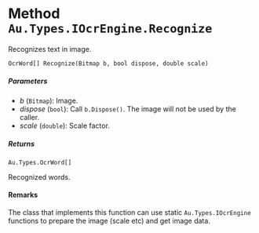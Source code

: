 # Method `Au.Types.IOcrEngine.Recognize`

Recognizes text in image.

```
OcrWord[] Recognize(Bitmap b, bool dispose, double scale)
```

##### Parameters

- *b*  (`Bitmap`):
    Image.
- *dispose*  (`bool`):
    Call `b.Dispose()`. The image will not be used by the caller.
- *scale*  (`double`):
    Scale factor.

##### Returns

`Au.Types.OcrWord[]`

Recognized words.

#### Remarks

The class that implements this function can use static `Au.Types.IOcrEngine` functions to prepare the image (scale etc) and get image data.